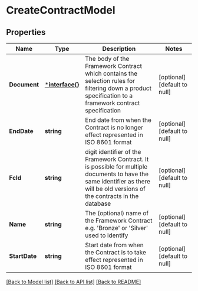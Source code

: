 # CreateContractModel

## Properties
Name | Type | Description | Notes
------------ | ------------- | ------------- | -------------
**Document** | [***interface{}**](interface{}.md) | The body of the Framework Contract which contains the selection rules for filtering down a product specification to a framework contract specification | [optional] [default to null]
**EndDate** | **string** | End date from when the Contract is no longer effect represented in ISO 8601 format | [optional] [default to null]
**FcId** | **string** | digit identifier of the Framework Contract. It is possible for multiple documents to have the same identifier as there will be old versions of the contracts in the database | [optional] [default to null]
**Name** | **string** | The (optional) name of the Framework Contract e.g. &#39;Bronze&#39; or &#39;Silver&#39; used to identify | [optional] [default to null]
**StartDate** | **string** | Start date from when the Contract is to take effect represented in ISO 8601 format | [optional] [default to null]

[[Back to Model list]](../README.md#documentation-for-models) [[Back to API list]](../README.md#documentation-for-api-endpoints) [[Back to README]](../README.md)


